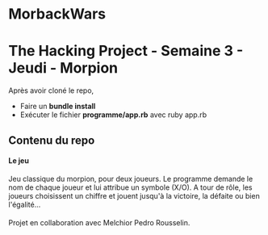 # MorbackWars

# The Hacking Project - Semaine 3 - Jeudi - Morpion

Après avoir cloné le repo,
- Faire un **bundle install**
- Exécuter le fichier **programme/app.rb** avec ruby app.rb

## Contenu du repo

#### Le jeu 

Jeu classique du morpion, pour deux joueurs. Le programme demande le nom de chaque joueur et lui attribue un symbole (X/O). 
A tour de rôle, les joueurs choisissent un chiffre et jouent jusqu'à la victoire, la défaite ou bien l'égalité...

#### 
Projet en collaboration avec Melchior Pedro Rousselin.

